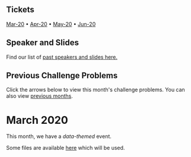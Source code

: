 ## Tickets 

[Mar-20](https://ti.to/code-the-city/aberdeen-python-user-group-Mar-2020) •
[Apr-20](https://ti.to/code-the-city/aberdeen-python-user-group-Apr-2020) •
[May-20](https://ti.to/code-the-city/aberdeen-python-user-group-May-2020) •
[Jun-20](https://ti.to/code-the-city/aberdeen-python-user-group-Jun-2020)

## Speaker and Slides

Find our list of [past speakers and slides here.](https://github.com/PythonAberdeen/user_group/wiki/Speakers)

## Previous Challenge Problems

Click the arrows below to view this month's challenge problems. You can also view [previous months](/previous).

# March 2020

This month, we have a *data-themed* event.

Some files are available [here](https://github.com/PythonAberdeen/user_group/tree/master/2020-03/challenge_files) which will be used.
